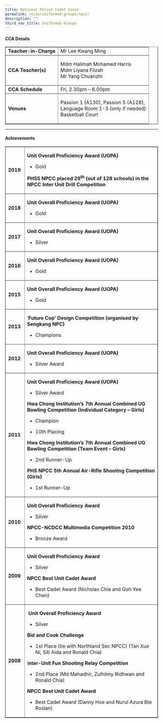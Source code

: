 ```yaml
---
title: National Police Cadet Corps
permalink: /ccas/uniformed-groups/npcc/
description: ""
third_nav_title: Uniformed Groups
---
```

<h4><strong>CCA Details</strong></h4>
<div>
<table border="1" width="100%" cellspacing="1" cellpadding="1">
<tbody>
<tr>
<td><strong>Teacher-in-Charge</strong></td>
<td>Mr Lee Kwang Ming</td>
</tr>
<tr>
<td><strong>CCA Teacher(s)</strong></td>
<td>
<p>Mdm Halimah Mohamed Harris<br />Mdm Liyana Filzah<br />Mr&nbsp;Yang Chuanzhi</p>
</td>
</tr>
<tr>
<td><strong>CCA Schedule</strong></td>
<td>Fri, 2.30pm &ndash; 6.00pm</td>
</tr>
<tr>
<td><strong>Venues</strong></td>
<td>
<p>Passion 1 (A130), Passion 5 (A128),<br />Language Room 1-3 (only if needed)<br />Basketball Court</p>
</td>
</tr>
</tbody>
</table>
</div>
<hr />
<h4><strong>Achievements</strong></h4>
<div>
<table border="1" cellspacing="0" cellpadding="0">
<tbody>
<tr>
<td>
<p><strong>2019</strong></p>
</td>
<td>
<p><strong>Unit Overall Proficiency Award (UOPA)</strong></p>
<ul>
<li>
<p>Gold</p>
</li>
</ul>
<p><strong>PHSS NPCC placed 29<sup>th</sup>&nbsp;(out of 128 schools) in the NPCC Inter Unit Drill Competition</strong></p>
</td>
</tr>
<tr>
<td>
<p><strong>2018&nbsp;</strong></p>
</td>
<td>
<p><strong>Unit Overall Proficiency Award (UOPA)</strong></p>
<ul>
<li>
<p>Gold</p>
</li>
</ul>
</td>
</tr>
<tr>
<td>
<p><strong>2017</strong></p>
</td>
<td>
<p><strong>Unit Overall Proficiency Award (UOPA)</strong></p>
<ul>
<li>
<p>Silver</p>
</li>
</ul>
</td>
</tr>
<tr>
<td>
<p><strong>2016</strong></p>
</td>
<td>
<p><strong>Unit Overall Proficiency Award (UOPA)</strong></p>
<ul>
<li>
<p>Gold</p>
</li>
</ul>
</td>
</tr>
<tr>
<td>
<p><strong>2015</strong></p>
</td>
<td>
<p><strong>Unit Overall Proficiency Award (UOPA)</strong></p>
<ul>
<li>
<p>Gold</p>
</li>
</ul>
</td>
</tr>
<tr>
<td>
<p><strong>2013</strong></p>
</td>
<td>
<p>&lsquo;<strong>Future Cop&rsquo; Design Competition (organised by Sengkang NPC)</strong></p>
<ul>
<li>
<p>Champions</p>
</li>
</ul>
</td>
</tr>
<tr>
<td>
<p><strong>2012</strong></p>
</td>
<td>
<p><strong>Unit Overall Proficiency Award (UOPA)</strong></p>
<ul>
<li>
<p>Silver Award</p>
</li>
</ul>
</td>
</tr>
<tr>
<td>
<p><strong>2011</strong></p>
</td>
<td>
<p><strong>Unit Overall Proficiency Award (UOPA)</strong></p>
<ul>
<li>
<p>Silver Award</p>
</li>
</ul>
<p><strong>Hwa Chong Institution&rsquo;s 7th Annual Combined UG Bowling Competition (Individual Category &ndash; Girls)</strong></p>
<ul>
<li>
<p>Champion</p>
</li>
<li>
<p>10th Placing</p>
</li>
</ul>
<p><strong>Hwa Chong Institution&rsquo;s 7th Annual Combined UG Bowling Competition (Team Event &ndash; Girls)</strong></p>
<ul>
<li>
<p>2nd Runner-Up</p>
</li>
</ul>
<p><strong>PHS NPCC 5th Annual Air-Rifle Shooting Competition (Girls)</strong></p>
<ul>
<li>
<p>1st Runner-Up</p>
</li>
</ul>
</td>
</tr>
<tr>
<td>
<p><strong>2010</strong></p>
</td>
<td>
<p><strong>Unit Overall Proficiency Award</strong></p>
<ul>
<li>
<p>Silver</p>
</li>
</ul>
<p><strong>NPCC-NCDCC Multimedia Competition 2010</strong></p>
<ul>
<li>
<p>Bronze Award</p>
</li>
</ul>
</td>
</tr>
<tr>
<td>
<p><strong>2009</strong></p>
</td>
<td>
<p><strong>Unit Overall Proficiency Award</strong></p>
<ul>
<li>
<p>Silver</p>
</li>
</ul>
<p><strong>NPCC Best Unit Cadet Award</strong></p>
<ul>
<li>
<p>Best Cadet Award (Nicholas Chia and Goh Yee Chen)</p>
</li>
</ul>
</td>
</tr>
<tr>
<td>
<p><strong>2008</strong></p>
</td>
<td>
<p>&nbsp;<strong>Unit Overall Proficiency Award</strong></p>
<ul>
<li>
<p>Silver</p>
</li>
</ul>
<p><strong>Bid and Cook Challenge</strong></p>
<ul>
<li>
<p>1st Place (tie with Northland Sec NPCC) (Tan Xue Ni, Siti Aida and Ronald Chia)</p>
</li>
</ul>
<p>I<strong>nter-Unit Fun Shooting Relay Competition</strong></p>
<ul>
<li>
<p>2nd Place (Md Mahadhir, Zulhilmy Ridhwan and Ronald Chia)</p>
</li>
</ul>
<p><strong>NPCC Best Unit Cadet Award</strong></p>
<ul>
<li>
<p>Best Cadet Award (Danny Hoe and Nurul Azura Bte Roslan)</p>
</li>
</ul>
</td>
</tr>
</tbody>
</table>
</div>